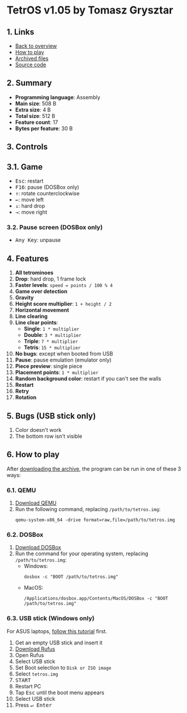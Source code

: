 # TetrOS v1.05 by Tomasz Grysztar

## 1. Links

- [Back to overview](../README.md)
- [How to play](#6-how-to-play)
- [Archived files](https://github.com/nineteendo/tetris4karchive/tree/main/tetros-v105/archive)
- [Source code](https://board.flatassembler.net/topic.php?p=211564#211831)

## 2. Summary

- **Programming language**: Assembly
- **Main size**: 508 B
- **Extra size**: 4 B
- **Total size**: 512 B
- **Feature count**: 17
- **Bytes per feature**: 30 B

## 3. Controls

## 3.1. Game

- <kbd>Esc</kbd>: restart
- <kbd>F16</kbd>: pause (DOSBox only)
- <kbd>↑</kbd>: rotate counterclockwise
- <kbd>←</kbd>: move left
- <kbd>↓</kbd>: hard drop
- <kbd>→</kbd>: move right

### 3.2. Pause screen (DOSBox only)

- <kbd>Any Key</kbd>: unpause

## 4. Features

1. **All tetrominoes**
2. **Drop**: hard drop, 1 frame lock
3. **Faster levels**: `speed = points / 100 % 4`
4. **Game over detection**
5. **Gravity**
6. **Height score multiplier**: `1 + height / 2`
7. **Horizontal movement**
8. **Line clearing**
9. **Line clear points**:
    - **Single**: `1 * multiplier`
    - **Double**: `3 * multiplier`
    - **Triple**: `7 * multiplier`
    - **Tetris**: `15 * multiplier`
10. **No bugs**: except when booted from USB
11. **Pause**: pause emulation (emulator only)
12. **Piece preview**: single piece
13. **Placement points**: `1 * multiplier`
14. **Random background color**: restart if you can't see the walls
15. **Restart**
16. **Retry**
17. **Rotation**

## 5. Bugs (USB stick only)

1. Color doesn't work
2. The bottom row isn't visible

## 6. How to play

After [downloading the archive](https://codeload.github.com/nineteendo/tetris4karchive/zip/refs/heads/main), the program can be run in one of these 3 ways:

### 6.1. QEMU

1. [Download QEMU](https://qemu.org/download)
2. Run the following command, replacing `/path/to/tetros.img`:
    ```shell
    qemu-system-x86_64 -drive format=raw,file=/path/to/tetros.img
    ```

### 6.2. DOSBox

1. [Download DOSBox](https://sourceforge.net/projects/dosbox/files/latest/download)
2. Run the command for your operating system, replacing `/path/to/tetros.img`:
    - Windows:
        ```shell
        dosbox -c "BOOT /path/to/tetros.img"
        ```
    - MacOS:
        ```shell
        /Applications/dosbox.app/Contents/MacOS/DOSBox -c "BOOT /path/to/tetros.img"
        ```

### 6.3. USB stick (Windows only)

For ASUS laptops, [follow this tutorial](https://youtu.be/ECmYtPBSMI8) first.

1. Get an empty USB stick and insert it
2. [Download Rufus](https://rufus.ie)
3. Open Rufus
4. Select USB stick
5. Set Boot selection to `Disk or ISO image`
6. Select `tetros.img`
7. <kbd>START</kbd>
8. Restart PC
9. Tap <kbd>Esc</kbd> until the boot menu appears
10. Select USB stick
11. Press <kbd>↵ Enter</kbd>